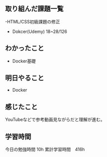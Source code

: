## 取り組んだ課題一覧
-HTML/CSS初級課題の修正
- Dokcer(Udemy) 18~28/126

## わかったこと
- Docker基礎

## 明日やること
- Docker

## 感じたこと
YouTubeなどで参考動画見ながらだと理解が進む。


## 学習時間
今日の勉強時間 10h
累計学習時間　416h
